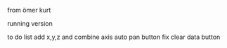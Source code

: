 from ömer kurt


running version

to do list
add x,y,z and combine axis auto pan button
fix clear data button
